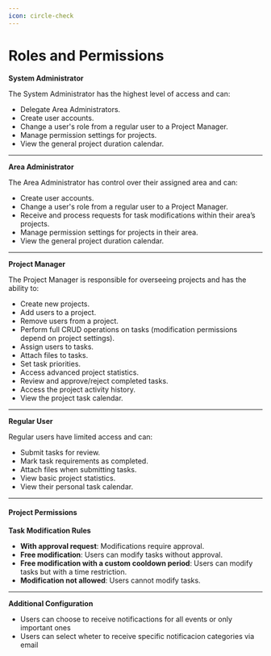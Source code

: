 ```yaml
---
icon: circle-check
---
```


# Roles and Permissions

**System Administrator**

The System Administrator has the highest level of access and can:

* Delegate Area Administrators.
* Create user accounts.
* Change a user's role from a regular user to a Project Manager.
* Manage permission settings for projects.
* View the general project duration calendar.

***

**Area Administrator**

The Area Administrator has control over their assigned area and can:

* Create user accounts.
* Change a user's role from a regular user to a Project Manager.
* Receive and process requests for task modifications within their area’s projects.
* Manage permission settings for projects in their area.
* View the general project duration calendar.

***

**Project Manager**

The Project Manager is responsible for overseeing projects and has the ability to:

* Create new projects.
* Add users to a project.
* Remove users from a project.
* Perform full CRUD operations on tasks (modification permissions depend on project settings).
* Assign users to tasks.
* Attach files to tasks.
* Set task priorities.
* Access advanced project statistics.
* Review and approve/reject completed tasks.
* Access the project activity history.
* View the project task calendar.

***

**Regular User**

Regular users have limited access and can:

* Submit tasks for review.
* Mark task requirements as completed.
* Attach files when submitting tasks.
* View basic project statistics.
* View their personal task calendar.

***

#### **Project Permissions**

**Task Modification Rules**

* **With approval request**: Modifications require approval.
* **Free modification**: Users can modify tasks without approval.
* **Free modification with a custom cooldown period**: Users can modify tasks but with a time restriction.
* **Modification not allowed**: Users cannot modify tasks.

***

**Additional Configuration**

* Users can choose to receive notificactions for all events or only important ones
* Users can select wheter to receive specific notificacion categories via email

